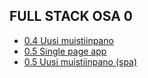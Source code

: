 ## FULL STACK OSA 0

* [0.4 Uusi muistiinpano](https://github.com/johannaval/fullstack/blob/master/osa0/Uusi%20muistiinpano.png)
* [0.5 Single page app](https://github.com/johannaval/fullstack/blob/master/osa0/Single%20page%20app.png)
* [0.5 Uusi muistiinpano (spa) ](https://github.com/johannaval/fullstack/blob/master/osa0/Uusi%20muistiinpano%20(spa).png)
